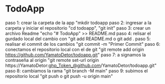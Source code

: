 # TodoApp

paso 1: crear la carpeta de la app "mkdir todoapp
paso 2: ingresar a la carpeta y iniciar el repositorio "cd todoapp", "git init"
paso 3: crear un archivo Readme "echo "# TodoApp" >> README.md
paso 4: relisar el gurdado local del cambio con "git add README.md o git add .
paso 5: realisar el commit de los cambios "git commit -m "Primer Commit" 
paso 6: conectamos el repositorio local con el de git "git remote add origin https://github.com/YamatoDetor/todoapp.git"
paso 7: a signamos la contraseña al origin "git remote set-url origin https://YamatoDetor:ghp_Token_@github.com/YamatoDetor/todoapp.git"
paso 8: cambiamos la rama "git branch -M main"
paso 9: subimos el repositorio local "git push o git push -u origin main"
